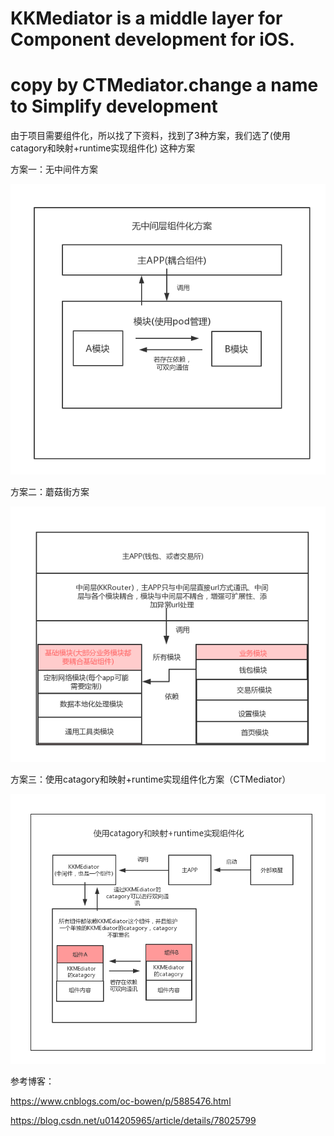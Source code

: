 # KKMediator is a middle layer for Component development for iOS.
# copy by CTMediator.change a name to Simplify development

由于项目需要组件化，所以找了下资料，找到了3种方案，我们选了(使用catagory和映射+runtime实现组件化) 这种方案


方案一：无中间件方案

![](https://github.com/CheckNill/KKMediator/blob/master/%E6%97%A0%E4%B8%AD%E9%97%B4%E5%B1%82%E7%BB%84%E4%BB%B6%E5%8C%96%E6%96%B9%E6%A1%88.png)

方案二：蘑菇街方案

![](https://github.com/CheckNill/KKMediator/blob/master/%E8%98%91%E8%8F%87%E8%A1%97%E6%96%B9%E6%A1%88.png)

方案三：使用catagory和映射+runtime实现组件化方案（CTMediator）

![](https://github.com/CheckNill/KKMediator/blob/master/%E4%BD%BF%E7%94%A8catagory%E5%92%8C%E6%98%A0%E5%B0%84%2Bruntime%E5%AE%9E%E7%8E%B0%E7%BB%84%E4%BB%B6%E5%8C%96.png)

参考博客：

https://www.cnblogs.com/oc-bowen/p/5885476.html

https://blog.csdn.net/u014205965/article/details/78025799





